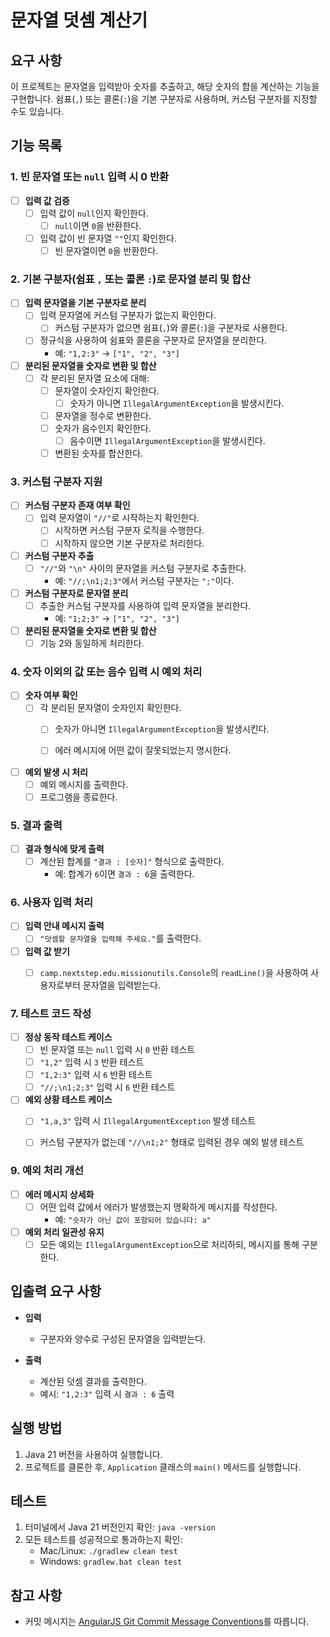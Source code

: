 # 문자열 덧셈 계산기

## 요구 사항

이 프로젝트는 문자열을 입력받아 숫자를 추출하고, 해당 숫자의 합을 계산하는 기능을 구현합니다. 쉼표(`,`) 또는 콜론(`:`)을 기본 구분자로 사용하며, 커스텀 구분자를 지정할 수도 있습니다.

## 기능 목록

### 1. 빈 문자열 또는 `null` 입력 시 0 반환

- [ ] **입력 값 검증**
    - [ ] 입력 값이 `null`인지 확인한다.
        - [ ] `null`이면 `0`을 반환한다.
    - [ ] 입력 값이 빈 문자열 `""`인지 확인한다.
        - [ ] 빈 문자열이면 `0`을 반환한다.

### 2. 기본 구분자(쉼표 `,` 또는 콜론 `:`)로 문자열 분리 및 합산

- [ ] **입력 문자열을 기본 구분자로 분리**
    - [ ] 입력 문자열에 커스텀 구분자가 없는지 확인한다.
        - [ ] 커스텀 구분자가 없으면 쉼표(`,`)와 콜론(`:`)을 구분자로 사용한다.
    - [ ] 정규식을 사용하여 쉼표와 콜론을 구분자로 문자열을 분리한다.
        - 예: `"1,2:3"` → `["1", "2", "3"]`

- [ ] **분리된 문자열을 숫자로 변환 및 합산**
    - [ ] 각 분리된 문자열 요소에 대해:
        - [ ] 문자열이 숫자인지 확인한다.
            - [ ] 숫자가 아니면 `IllegalArgumentException`을 발생시킨다.
        - [ ] 문자열을 정수로 변환한다.
        - [ ] 숫자가 음수인지 확인한다.
            - [ ] 음수이면 `IllegalArgumentException`을 발생시킨다.
        - [ ] 변환된 숫자를 합산한다.

### 3. 커스텀 구분자 지원

- [ ] **커스텀 구분자 존재 여부 확인**
    - [ ] 입력 문자열이 `"//"`로 시작하는지 확인한다.
        - [ ] 시작하면 커스텀 구분자 로직을 수행한다.
        - [ ] 시작하지 않으면 기본 구분자로 처리한다.

- [ ] **커스텀 구분자 추출**
    - [ ] `"//"`와 `"\n"` 사이의 문자열을 커스텀 구분자로 추출한다.
        - 예: `"//;\n1;2;3"`에서 커스텀 구분자는 `";"`이다.

- [ ] **커스텀 구분자로 문자열 분리**
    - [ ] 추출한 커스텀 구분자를 사용하여 입력 문자열을 분리한다.
        - 예: `"1;2;3"` → `["1", "2", "3"]`

- [ ] **분리된 문자열을 숫자로 변환 및 합산**
    - [ ] 기능 2와 동일하게 처리한다.

### 4. 숫자 이외의 값 또는 음수 입력 시 예외 처리

- [ ] **숫자 여부 확인**
    - [ ] 각 분리된 문자열이 숫자인지 확인한다.
        - [ ] 숫자가 아니면 `IllegalArgumentException`을 발생시킨다.
        - [ ] 에러 메시지에 어떤 값이 잘못되었는지 명시한다.


- [ ] **예외 발생 시 처리**
    - [ ] 예외 메시지를 출력한다.
    - [ ] 프로그램을 종료한다.

### 5. 결과 출력

- [ ] **결과 형식에 맞게 출력**
    - [ ] 계산된 합계를 `"결과 : [숫자]"` 형식으로 출력한다.
        - 예: 합계가 `6`이면 `결과 : 6`을 출력한다.

### 6. 사용자 입력 처리

- [ ] **입력 안내 메시지 출력**
    - [ ] `"덧셈할 문자열을 입력해 주세요."`를 출력한다.

- [ ] **입력 값 받기**
    - [ ] `camp.nextstep.edu.missionutils.Console`의 `readLine()`을 사용하여 사용자로부터 문자열을 입력받는다.


### 7. 테스트 코드 작성

- [ ] **정상 동작 테스트 케이스**
    - [ ] 빈 문자열 또는 `null` 입력 시 `0` 반환 테스트
    - [ ] `"1,2"` 입력 시 `3` 반환 테스트
    - [ ] `"1,2:3"` 입력 시 `6` 반환 테스트
    - [ ] `"//;\n1;2;3"` 입력 시 `6` 반환 테스트

- [ ] **예외 상황 테스트 케이스**
    - [ ] `"1,a,3"` 입력 시 `IllegalArgumentException` 발생 테스트
    - [ ] 커스텀 구분자가 없는데 `"//\n1;2"` 형태로 입력된 경우 예외 발생 테스트


### 9. 예외 처리 개선

- [ ] **에러 메시지 상세화**
    - [ ] 어떤 입력 값에서 에러가 발생했는지 명확하게 메시지를 작성한다.
        - 예: `"숫자가 아닌 값이 포함되어 있습니다: a"`

- [ ] **예외 처리 일관성 유지**
    - [ ] 모든 예외는 `IllegalArgumentException`으로 처리하되, 메시지를 통해 구분한다.

## 입출력 요구 사항

- **입력**
    - 구분자와 양수로 구성된 문자열을 입력받는다.

- **출력**
    - 계산된 덧셈 결과를 출력한다.
    - 예시: `"1,2:3"` 입력 시 `결과 : 6` 출력

## 실행 방법

1. Java 21 버전을 사용하여 실행합니다.
2. 프로젝트를 클론한 후, `Application` 클래스의 `main()` 메서드를 실행합니다.

## 테스트

1. 터미널에서 Java 21 버전인지 확인: `java -version`
2. 모든 테스트를 성공적으로 통과하는지 확인:
    - Mac/Linux: `./gradlew clean test`
    - Windows: `gradlew.bat clean test`

## 참고 사항

- 커밋 메시지는 [AngularJS Git Commit Message Conventions](https://github.com/angular/angular.js/blob/master/DEVELOPERS.md#-git-commit-guidelines)를 따릅니다.

